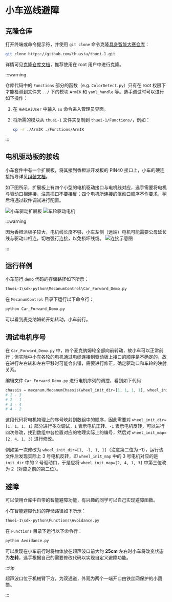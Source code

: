 # 小车巡线避障

## 克隆仓库

打开终端或命令提示符，并使用 `git clone` 命令克隆[具身智能大赛仓库](https://github.com/thuasta/thuei-1)：

```bash
git clone https://github.com/thuasta/thuei-1.git
```

详情可见[克隆仓库文档](servo/#克隆仓库)，推荐使用在 root 用户中进行克隆。

:::warning

仓库代码中的 `Functions` 部分的函数（e.g. `ColorDetect.py`）只有在 root 权限下才能检测到文件夹 `../` 下的模块 `ArmIK` 和 `yaml_handle` 等。选手调试时可以进行如下操作：

1. 在 `HwHiAiUser` 中输入 `su` 命令进入管理员界面。
2. 将所需的模块从 `thuei-1` 文件夹复制到 `thuei-1/Functions/`，例如：

   ```bash
   cp -r ./ArmIK ./Functions/ArmIK
   ```

:::

## 电机驱动板的接线

小车套件中有一个扩展板，将其接到香橙派开发板的 PIN40 接口上，小车的硬连接指导详见[组装文档](https://cloud.tsinghua.edu.cn/d/bdc2a9d976ec45e58f2f/?p=%2FMasterPi%E6%99%BA%E8%83%BD%E8%A7%86%E8%A7%89%E5%B0%8F%E8%BD%A6%2F1%20%E6%95%99%E7%A8%8B%E8%B5%84%E6%96%99%2F1.%E5%85%A5%E9%97%A8%E8%AF%BE%E7%A8%8B%2F1.%E5%AD%A6%E5%89%8D%E5%85%88%E7%9C%8B%2F%E7%AC%AC3%E8%AF%BE%20%E5%8A%A8%E6%89%8B%E7%BB%84%E8%A3%85&mode=list)。

如下图所示，扩展板上有四个小型的电机驱动接口与电机线对应，选手需要将电机与驱动口相连接，注意插口不要接反；四个电机所连接的驱动口顺序不作要求，稍后将通过软件调试进行配置。

<img src="https://cloud.tsinghua.edu.cn/thumbnail/24f8d1997d1848ec9c72/1024/img/THUDAEI1/move/1.jpg" alt="小车驱动扩展板" loading="lazy" />
<img src="https://cloud.tsinghua.edu.cn/thumbnail/24f8d1997d1848ec9c72/1024/img/THUDAEI1/move/2.jpg" alt="车轮驱动电机" loading="lazy" />

:::warning

因为香橙派板子较大，电机线长度不够，小车左侧（远端）电机可能需要公母延长线与驱动口相连，切勿强行连接，以免损坏线缆。 <img src="https://cloud.tsinghua.edu.cn/thumbnail/24f8d1997d1848ec9c72/1024/img/THUDAEI1/move/3.jpg" alt="连接示意图" loading="lazy" />

:::

## 运行样例

小车前行 `demo` 代码的存储路径如下所示：

```bash
thuei-1\sdk-python\MecanumControl\Car_Forward_Demo.py
```

在 `MecanumControl` 目录下运行以下命令行：

```bash
python Car_Forward_Demo.py
```

可以看到麦克纳姆轮开始转动，小车前行。

## 调试电机序号

在 `Car_Forward_Demo.py` 中，四个麦克纳姆轮全部向前转动，故小车可以正常前行；但实际中小车各轮的电机通过电缆连接到驱动板上接口的顺序是不确定的，故在进行左右转和左右平移时可能会出错，需要进行修正，确定驱动口和车轮的映射关系。

编辑文件 `Car_Forward_Demo.py` 进行电机序列的调控，看到如下代码

```python
chassis = mecanum.MecanumChassis(wheel_init_dir=[1, 1, 1, 1], wheel_init_map=[2, 4, 1, 3])
# 1 - 3
# 2 - 1
# 3 - 4
# 4 - 2
```

这段代码将电机物理上的序号映射到数组中的顺序，因此需要对 `wheel_init_dir=[1, 1, 1, 1]` 部分进行多次调试，`1` 表示电机正转、`-1` 表示电机反转，可以进行四次修改，找到数组中各位置对应的物理实际上的编号，然后对 `wheel_init_map=[2, 4, 1, 3]` 进行修改。

例如第一次修改为 `wheel_init_dir=[1, -1, 1, 1]`（注意第二位为 -1），运行该文件后发现实际上 3 号电机反转，即 `wheel_init_map` 中的 3 号电机对应的是 `init_dir` 中的 2 号驱动口，于是应将 `wheel_init_map=[2, 4, 1, 3]` 中第三位改为 2（对应之前的第二位）。

## 避障

可以使用仓库中自带的智能避障功能，有兴趣的同学可以自己实现避障函数。

小车智能避障代码的存储路径如下所示：

```bash
thuei-1\sdk-python\Functions\Avoidance.py
```

在 `Functions` 目录下运行以下命令行：

```bash
python Avoidance.py
```

可以发现在小车前行时将物体放在超声波口前大约 **25cm** 左右时小车将改变状态为**左转**，选手根据自己的需要修改代码以实现自定义避障功能。

:::tip

超声波口位于机械臂下方，为双通道，外观为两个一端开口由铁丝网保护的小圆筒。

:::
